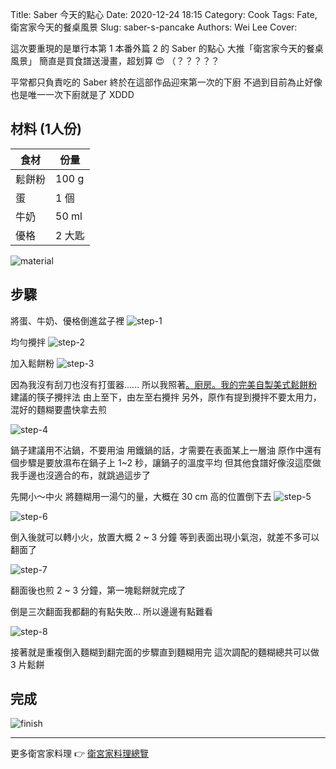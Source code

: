 Title: Saber 今天的點心
Date: 2020-12-24 18:15
Category: Cook
Tags: Fate, 衛宮家今天的餐桌風景
Slug: saber-s-pancake
Authors: Wei Lee
Cover:

這次要重現的是單行本第 1 本番外篇 2 的 Saber 的點心
大推「衛宮家今天的餐桌風景」
簡直是買食譜送漫畫，超划算 😍 （？？？？？

<!--more-->

平常都只負責吃的 Saber 終於在這部作品迎來第一次的下廚
不過到目前為止好像也是唯一一次下廚就是了 XDDD

## 材料 (1人份)
| 食材 | 份量 |
|---|---|
| 鬆餅粉 | 100 g |
| 蛋 | 1 個 |
| 牛奶 | 50 ml |
| 優格 | 2 大匙 |

![material]({static}/images/post-images/2020-saber-s-pancake/material.jpeg)

## 步驟
將蛋、牛奶、優格倒進盆子裡
![step-1]({static}/images/post-images/2020-saber-s-pancake/step-1.jpeg)

均勻攪拌
![step-2]({static}/images/post-images/2020-saber-s-pancake/step-2.jpeg)

加入鬆餅粉
![step-3]({static}/images/post-images/2020-saber-s-pancake/step-3.jpeg)

因為我沒有刮刀也沒有打蛋器......
所以我照著[。廚房。我的完美自製美式鬆餅粉](https://blog.icook.tw/posts/80488) 建議的筷子攪拌法
由上至下，由左至右攪拌
另外，原作有提到攪拌不要太用力，混好的麵糊要盡快拿去煎

![step-4]({static}/images/post-images/2020-saber-s-pancake/step-4.jpeg)

鍋子建議用不沾鍋，不要用油
用鐵鍋的話，才需要在表面某上一層油
原作中還有個步驟是要放濕布在鍋子上 1~2 秒，讓鍋子的溫度平均
但其他食譜好像沒這麼做
我手邊也沒適合的布，就跳過這步了

先開小～中火
將麵糊用一湯勺的量，大概在 30 cm 高的位置倒下去
![step-5]({static}/images/post-images/2020-saber-s-pancake/step-5.jpeg)

![step-6]({static}/images/post-images/2020-saber-s-pancake/step-6.jpeg)

倒入後就可以轉小火，放置大概 2 ~ 3 分鐘
等到表面出現小氣泡，就差不多可以翻面了

![step-7]({static}/images/post-images/2020-saber-s-pancake/step-7.jpeg)

翻面後也煎 2 ~ 3 分鐘，第一塊鬆餅就完成了

倒是三次翻面我都翻的有點失敗...
所以邊邊有點難看

![step-8]({static}/images/post-images/2020-saber-s-pancake/step-8.jpeg)

接著就是重複倒入麵糊到翻完面的步驟直到麵糊用完
這次調配的麵糊總共可以做 3 片鬆餅

## 完成

![finish]({static}/images/post-images/2020-saber-s-pancake/finish.jpeg)

---

更多衛宮家料理 👉 [衛宮家料理總覽]({filename}/pages/emiya-toc.md)
